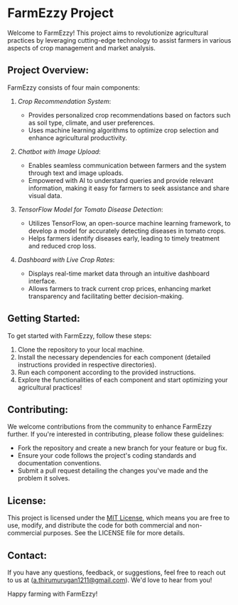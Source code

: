 # FarmEzzy Project

Welcome to FarmEzzy! This project aims to revolutionize agricultural practices by leveraging cutting-edge technology to assist farmers in various aspects of crop management and market analysis.

## Project Overview:

FarmEzzy consists of four main components:

1. *Crop Recommendation System*:
   - Provides personalized crop recommendations based on factors such as soil type, climate, and user preferences.
   - Uses machine learning algorithms to optimize crop selection and enhance agricultural productivity.

2. *Chatbot with Image Upload*:
   - Enables seamless communication between farmers and the system through text and image uploads.
   - Empowered with AI to understand queries and provide relevant information, making it easy for farmers to seek assistance and share visual data.

3. *TensorFlow Model for Tomato Disease Detection*:
   - Utilizes TensorFlow, an open-source machine learning framework, to develop a model for accurately detecting diseases in tomato crops.
   - Helps farmers identify diseases early, leading to timely treatment and reduced crop loss.

4. *Dashboard with Live Crop Rates*:
   - Displays real-time market data through an intuitive dashboard interface.
   - Allows farmers to track current crop prices, enhancing market transparency and facilitating better decision-making.

## Getting Started:

To get started with FarmEzzy, follow these steps:

1. Clone the repository to your local machine.
2. Install the necessary dependencies for each component (detailed instructions provided in respective directories).
3. Run each component according to the provided instructions.
4. Explore the functionalities of each component and start optimizing your agricultural practices!

## Contributing:

We welcome contributions from the community to enhance FarmEzzy further. If you're interested in contributing, please follow these guidelines:

- Fork the repository and create a new branch for your feature or bug fix.
- Ensure your code follows the project's coding standards and documentation conventions.
- Submit a pull request detailing the changes you've made and the problem it solves.

## License:

This project is licensed under the [MIT License](LICENSE), which means you are free to use, modify, and distribute the code for both commercial and non-commercial purposes. See the LICENSE file for more details.

## Contact:

If you have any questions, feedback, or suggestions, feel free to reach out to us at (a.thirumurugan1211@gmail.com). We'd love to hear from you!

Happy farming with FarmEzzy!
